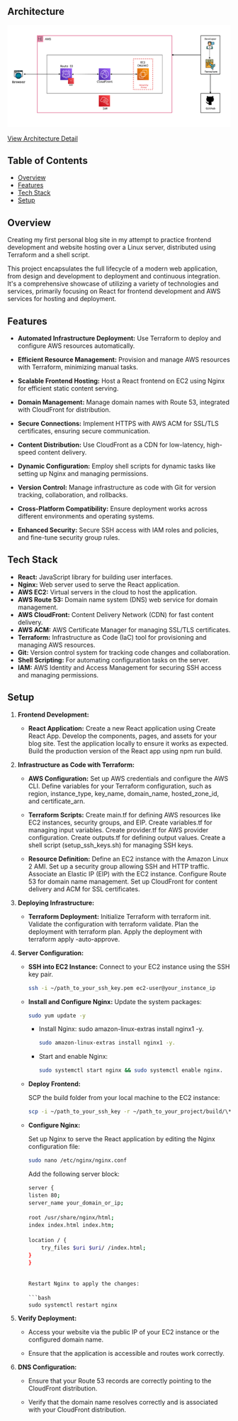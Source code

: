 ## Architecture

<img src="public/ProjectBlogArch.png" alt="Project Blog Architecture" width="800"/>

<a href="public/ProjectBlogArch.txt" target="_blank" rel="noopener noreferrer">View Architecture Detail</a>

## Table of Contents

- [Overview](#overview)
- [Features](#features)
- [Tech Stack](#tech-stack)
- [Setup](#setup)

## Overview

Creating my first personal blog site in my attempt to practice frontend development and website hosting over a Linux server, distributed using Terraform and a shell script.

This project encapsulates the full lifecycle of a modern web application, from design and development to deployment and continuous integration. It's a comprehensive showcase of utilizing a variety of technologies and services, primarily focusing on React for frontend development and AWS services for hosting and deployment.

## Features

- **Automated Infrastructure Deployment:** Use Terraform to deploy and configure AWS resources automatically.

- **Efficient Resource Management:** Provision and manage AWS resources with Terraform, minimizing manual tasks.

- **Scalable Frontend Hosting:** Host a React frontend on EC2 using Nginx for efficient static content serving.

- **Domain Management:** Manage domain names with Route 53, integrated with CloudFront for distribution.

- **Secure Connections:** Implement HTTPS with AWS ACM for SSL/TLS certificates, ensuring secure communication.

- **Content Distribution:** Use CloudFront as a CDN for low-latency, high-speed content delivery.

- **Dynamic Configuration:** Employ shell scripts for dynamic tasks like setting up Nginx and managing permissions.

- **Version Control:** Manage infrastructure as code with Git for version tracking, collaboration, and rollbacks.

- **Cross-Platform Compatibility:** Ensure deployment works across different environments and operating systems.

- **Enhanced Security:** Secure SSH access with IAM roles and policies, and fine-tune security group rules.

## Tech Stack

- **React:** JavaScript library for building user interfaces.
- **Nginx:** Web server used to serve the React application.
- **AWS EC2:** Virtual servers in the cloud to host the application.
- **AWS Route 53:** Domain name system (DNS) web service for domain management.
- **AWS CloudFront:** Content Delivery Network (CDN) for fast content delivery.
- **AWS ACM:** AWS Certificate Manager for managing SSL/TLS certificates.
- **Terraform:** Infrastructure as Code (IaC) tool for provisioning and managing AWS resources.
- **Git:** Version control system for tracking code changes and collaboration.
- **Shell Scripting:** For automating configuration tasks on the server.
- **IAM:** AWS Identity and Access Management for securing SSH access and managing permissions.

## Setup

1.  **Frontend Development:**

    - **React Application:**
      Create a new React application using Create React App.
      Develop the components, pages, and assets for your blog site.
      Test the application locally to ensure it works as expected.
      Build the production version of the React app using npm run build.

2.  **Infrastructure as Code with Terraform:**

    - **AWS Configuration:**
      Set up AWS credentials and configure the AWS CLI.
      Define variables for your Terraform configuration, such as region, instance_type, key_name, domain_name, hosted_zone_id, and certificate_arn.

    - **Terraform Scripts:**
      Create main.tf for defining AWS resources like EC2 instances, security groups, and EIP.
      Create variables.tf for managing input variables.
      Create provider.tf for AWS provider configuration.
      Create outputs.tf for defining output values.
      Create a shell script (setup_ssh_keys.sh) for managing SSH keys.

    - **Resource Definition:**
      Define an EC2 instance with the Amazon Linux 2 AMI.
      Set up a security group allowing SSH and HTTP traffic.
      Associate an Elastic IP (EIP) with the EC2 instance.
      Configure Route 53 for domain name management.
      Set up CloudFront for content delivery and ACM for SSL certificates.

3.  **Deploying Infrastructure:**

    - **Terraform Deployment:**
      Initialize Terraform with terraform init.
      Validate the configuration with terraform validate.
      Plan the deployment with terraform plan.
      Apply the deployment with terraform apply -auto-approve.

4.  **Server Configuration:**

    - **SSH into EC2 Instance:**
      Connect to your EC2 instance using the SSH key pair.

      ```bash
      ssh -i ~/path_to_your_ssh_key.pem ec2-user@your_instance_ip
      ```

    - **Install and Configure Nginx:**
      Update the system packages:

      ```bash
      sudo yum update -y
      ```

      - Install Nginx: sudo amazon-linux-extras install nginx1 -y.

        ```bash
        sudo amazon-linux-extras install nginx1 -y.
        ```

      - Start and enable Nginx:

        ```bash
        sudo systemctl start nginx && sudo systemctl enable nginx.
        ```

    - **Deploy Frontend:**

      SCP the build folder from your local machine to the EC2 instance:

      ```bash
      scp -i ~/path_to_your_ssh_key -r ~/path_to_your_project/build/\* ec2-user@your_instance_ip:/usr/share/nginx/html
      ```

    - **Configure Nginx:**

      Set up Nginx to serve the React application by editing the Nginx configuration file:

      ```bash
      sudo nano /etc/nginx/nginx.conf
      ```

      Add the following server block:

      ```bash
      server {
      listen 80;
      server_name your_domain_or_ip;

      root /usr/share/nginx/html;
      index index.html index.htm;

      location / {
          try_files $uri $uri/ /index.html;
      }
      }
      ```

      ````

      Restart Nginx to apply the changes:

      ```bash
      sudo systemctl restart nginx
      ````

5.  **Verify Deployment:**

    - Access your website via the public IP of your EC2 instance or the configured domain name.

    - Ensure that the application is accessible and routes work correctly.

6.  **DNS Configuration:**

    - Ensure that your Route 53 records are correctly pointing to the CloudFront distribution.

    - Verify that the domain name resolves correctly and is associated with your CloudFront distribution.
